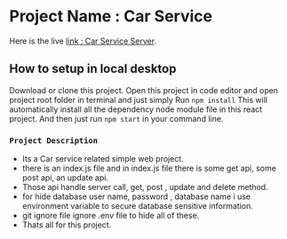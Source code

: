 # Project Name : Car Service

Here is the live [link : Car Service Server](https://fierce-falls-59592.herokuapp.com).

## How to setup in local desktop

Download or clone this project. Open this project in code editor and open project root folder in terminal and just simply Run `npm install`
This will automatically install all the dependency node module file in this react project.
And then just run `npm start` in your command line.

### `Project Description`

- Its a Car service related simple web project.
- there is an index.js file and in index.js file there is some get api, some post api, an update api.
- Those api handle server call, get, post , update and delete method.
- for hide database user name, password , database name i use environment variable to secure database sensitive information.
- git ignore file ignore .env file to hide all of these.
- Thats all for this project.
